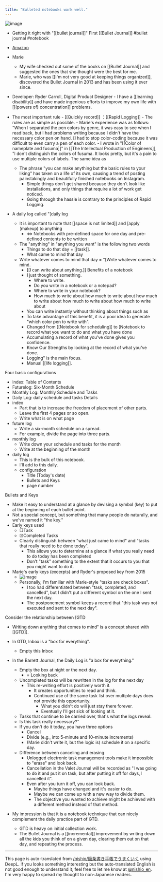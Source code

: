 ```yaml
---
title: "Bulleted notebooks work well."
---
```


![image](https://gyazo.com/b89406b9f18953f65e0fd2c47c405a2d/thumb/1000)
- Getting it right with "[[bullet journal]]" First [[Bullet Journal]] #bullet journal #notebook
- [Amazon](https://amzn.to/2CGz6GK)
- Marie

    - My wife checked out some of the books on [[Bullet Journal]] and suggested the ones that she thought were the best for me.
    - Marie, who was [[I'm not very good at keeping things organized]], discovered the Bullet Journal in 2013 and has been using it ever since.

- Developer: Ryder Carroll, Digital Product Designer
        - I have a [[learning disability]] and have made ingenious efforts to improve my own life with [[(powers of) concentration]] problems.
- The most important rule
        - [[Quickly record]] ：[[Rapid Logging]]
        - The rules are as simple as possible.
        - Marie's experience was as follows: "When I separated the pen colors by genre, it was easy to see when I read back, but I had problems writing because I didn't have the necessary color pen on hand. [I had to stop color-coding because it was difficult to even carry a pen of each color.
        - I wrote in "[[Color of nameplate and fusuma]]" in [[The Intellectual Production of Engineers]], "I don't distinguish the colors of fusuma. It looks pretty, but it's a pain to use multiple colors of labels. The same idea as
    - The phrase "you can make anything but the basic rules to your liking" has taken on a life of its own, causing a trend of posting painstakingly and beautifully finished notebooks on Instagram.
        - Simple things don't get shared because they don't look like installations, and only things that require a lot of work get noticed.
        - Going through the hassle is contrary to the principles of Rapid Logging.

- A daily log called "[daily log
    - It is important to note that [[space is not limited]] and [apply (makeup) to anything
        - ⇔ Notebooks with pre-defined space for one day and pre-defined contents to be written
    - The "anything" in "anything you want" is the following two words
        - Things to do that day = [[task]].
        - What came to mind that day
    - Write whatever comes to mind that day = "[Write whatever comes to mind.
        - [[I can write about anything.]] Benefits of a notebook
        - I just thought of something.
            - Where to write.
            - Do you write in a notebook or a notepad?
            - Where to write in your notebook?
            - How much to write about how much to write about how much to write about how much to write about how much to write about
        - You can write instantly without thinking about things such as
        - To take advantage of this benefit, it is a poor idea to generate "which color pen to write with".
        - Changed from [[Notebook for scheduling]] to [Notebook to record what you want to do and what you have done
        - Accumulating a record of what you've done gives you confidence.
        - Know Our Strengths by looking at the record of what you've done.
        - Logging" is the main focus.
        - Manual [[life logging]].

Four basic configurations
- Index: Table of Contents
- Futurelog: Six-Month Schedule
- Monthly Log: Monthly Schedule and Tasks
- Daily Log: daily schedule and tasks
Details
- index
    - Part that is to increase the freedom of placement of other parts.
    - Leave the first 4 pages or so open.
    - Write what is on what page
- future log
    - Write a six-month schedule on a spread.
    - For example, divide the page into three parts.
- monthly log
    - Write down your schedule and tasks for the month
    - Write at the beginning of the month
- daily log
    - This is the bulk of this notebook.
    - I'll add to this daily.
    - configuration
        - Title (Today's date)
        - Bullets and Keys
        - page number

Bullets and Keys
- Make it easy to understand at a glance by devising a symbol (key) to put at the beginning of each bullet point.
- Not a special concept, but something that many people do naturally, and we've named it "the key."
- Early keys used
    - □Task
    - ☑︎Completed Tasks
    - Clearly distinguish between "what just came to mind" and "tasks that really need to be done today".
        - This allows you to determine at a glance if what you really need to do today has been completed
        - Don't "task" something to the extent that it occurs to you that you might want to do it.
- Marie's early keys (excerpts) and Ryder's proposed key from 2015
    - ![image](https://gyazo.com/4a3663b109d11de28e15290cd78a746c/thumb/1000)
    - Personally, I'm familiar with Marie-style "tasks are check boxes".
        - I too had differentiated between "task, completed, and cancelled", but I didn't put a different symbol on the one I sent the next day.
        - The postponement symbol keeps a record that "this task was not executed and sent to the next day".

Consider the relationship between [GTD
- Writing down anything that comes to mind" is a concept shared with [[GTD]].
- In GTD, Inbox is a "box for everything".
    - Empty this Inbox
- In the Barrett Journal, the Daily Log is "a box for everything."
    - Empty the box at night or the next day.
        - = Looking back
    - Uncompleted tasks will be rewritten in the log for the next day
        - This re-writing effort is positively worth it.
            - It creates opportunities to read and think.
            - Continued use of the same task list over multiple days does not provide this opportunity.
                - What you didn't do will just stay there forever.
                - Eventually I'll get sick of looking at it.
    - Tasks that continue to be carried over, that's what the logs reveal.
    - Is this task really necessary?"
    - If you don't do it today, you have three options
        - Cancel
        - Divide (e.g., into 5-minute and 10-minute increments)
        - (Marie didn't write it, but the logic is) schedule it on a specific day.
    - Difference between canceling and erasing
        - Unlogged electronic task management tools make it impossible to "erase" and look back.
        - Cancellation in the Valet Journal will be recorded as "I was going to do it and put it on task, but after putting it off for days, I cancelled it".
        - Even after you turn it off, you can look back.
            - Maybe things have changed and it's easier to do.
            - Maybe we can come up with a new way to divide them.
            - The objective you wanted to achieve might be achieved with a different method instead of that method.

- My impression is that it is a notebook technique that can nicely complement the daily practice part of GTD.
    - GTD is heavy on initial collection work.
    - The Bullet Journal is a [[incremental]] improvement by writing down all the kids you think of on a given day, clearing them out on that day, and repeating the process.

---
This page is auto-translated from [/nishio/箇条書き手帳でうまくいく](https://scrapbox.io/nishio/箇条書き手帳でうまくいく) using DeepL. If you looks something interesting but the auto-translated English is not good enough to understand it, feel free to let me know at [@nishio_en](https://twitter.com/nishio_en). I'm very happy to spread my thought to non-Japanese readers.